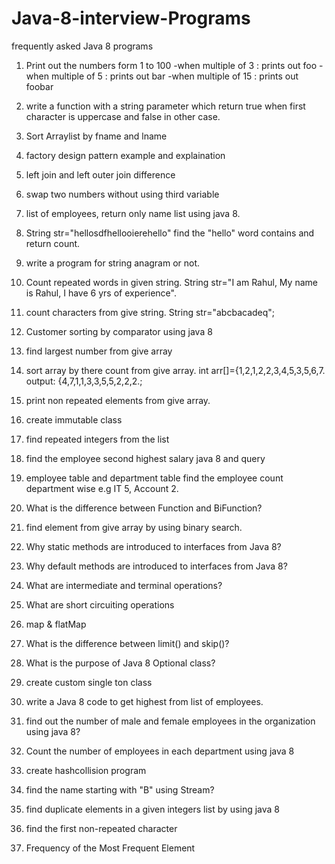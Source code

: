 # Java-8-interview-Programs
frequently asked Java 8  programs 

1. Print out the numbers form 1 to 100
	-when multiple of 3 : prints out foo
	-when multiple of 5 : prints out bar
	-when multiple of 15 : prints out foobar
		
2. write a function with a string parameter which return true when first character is uppercase and false in other case.
3. Sort Arraylist by fname and lname
4. factory design pattern example and explaination
5. left join and left outer join difference
6. swap two numbers without using third variable
7. list of employees, return only  name list using java 8.
8. String str="hellosdfhellooierehello"
	find the "hello" word contains and return count.
9. write a program for string anagram or not.
10. Count repeated words in given string. String str="I am Rahul, My name is Rahul, I have 6 yrs of experience".
11. count characters from give string. String str="abcbacadeq";
12. Customer sorting by comparator using java 8
13. find largest number from give array
14. sort array by there count from give array. 
	int arr[]={1,2,1,2,2,3,4,5,3,5,6,7. output: {4,7,1,1,3,3,5,5,2,2,2.;
15. print non repeated elements from give array.
16. create immutable class
17. find repeated integers from the list
18. find the employee second highest salary java 8 and query
19. employee table and department table
	find the employee count department wise 
		e.g IT 5, Account 2.
20. What is the difference between Function and BiFunction?
21. find element from give array by using binary search.
22. Why static methods are introduced to interfaces from Java 8?
23. Why default methods are introduced to interfaces from Java 8?	
24. What are intermediate and terminal operations?	 
25. What are short circuiting operations
26. map & flatMap
27. What is the difference between limit() and skip()?
28. What is the purpose of Java 8 Optional class?
29. create custom single ton class
30. write a Java 8 code to get highest from list of employees.
31. find out the number of male and female employees in the organization using java 8?
32. Count the number of employees in each department using java 8	
33. create hashcollision program
34. find the name starting with "B" using Stream?
35. find duplicate elements in a given integers list by using java 8
36. find the first non-repeated character
37. Frequency of the Most Frequent Element
	  	
	  	

